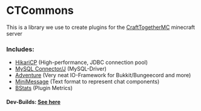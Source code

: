 # CTCommons
This is a library we use to create plugins for the [CraftTogetherMC](https://github.com/CraftTogetherMC) minecraft server

### Includes:
- [HikariCP](https://github.com/brettwooldridge/HikariCP) (High-performance, JDBC connection pool)
- [MySQL Connector/J](https://github.com/mysql/mysql-connector-j) (MySQL-Driver)
- [Adventure](https://docs.adventure.kyori.net) (Very neat IO-Framework for Bukkit/Bungeecord and more)
- [MiniMessage](https://docs.adventure.kyori.net/minimessage) (Text format to represent chat components)
- [BStats](https://bstats.org) (Plugin Metrics)

#### Dev-Builds: [See here](https://ci.craft-together-mc.de/job/CTCommons)  

